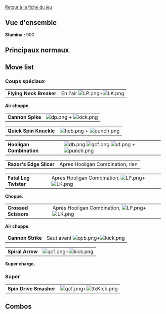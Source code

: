 [Retour à la fiche du jeu](Street_Fighter_x_Tekken "wikilink")

## Vue d'ensemble

**Stamina :** 900

## Principaux normaux

## Move list

### Coups spéciaux

|                         |                                                    |
|-------------------------|----------------------------------------------------|
| **Flying Neck Breaker** | En l'air ![](LP.png "LP.png")+![](LK.png "LK.png") |

**Air choppe.**

|                  |                                                 |
|------------------|-------------------------------------------------|
| **Cannon Spike** | ![](dp.png "dp.png") + ![](kick.png "kick.png") |

|                        |                                                     |
|------------------------|-----------------------------------------------------|
| **Quick Spin Knuckle** | ![](hcb.png "hcb.png") + ![](punch.png "punch.png") |

|                          |                                                                                               |
|--------------------------|-----------------------------------------------------------------------------------------------|
| **Hooligan Combination** | ![](db.png "db.png") ![](qcf.png "qcf.png") ![](uf.png "uf.png") + ![](punch.png "punch.png") |

|                         |                                  |
|-------------------------|----------------------------------|
| **Razor's Edge Slicer** | Après Hooligan Combination, rien |

|                       |                                                                       |
|-----------------------|-----------------------------------------------------------------------|
| **Fatal Leg Twister** | Après Hooligan Combination, ![](LP.png "LP.png")+![](LK.png "LK.png") |

**Choppe.**

|                      |                                                                       |
|----------------------|-----------------------------------------------------------------------|
| **Crossed Scissors** | Après Hooligan Combination, ![](LP.png "LP.png")+![](LK.png "LK.png") |

**Air choppe.**

|                   |                                                            |
|-------------------|------------------------------------------------------------|
| **Cannon Strike** | Saut avant ![](qcb.png "qcb.png")+![](kick.png "kick.png") |

|                  |                                                 |
|------------------|-------------------------------------------------|
| **Spiral Arrow** | ![](qcf.png "qcf.png")+![](kick.png "kick.png") |

**Super charge.**

### Super

|                        |                                                     |
|------------------------|-----------------------------------------------------|
| **Spin Drive Smasher** | ![](qcf.png "qcf.png")+![](3xKick.png "3xKick.png") |

## Combos
